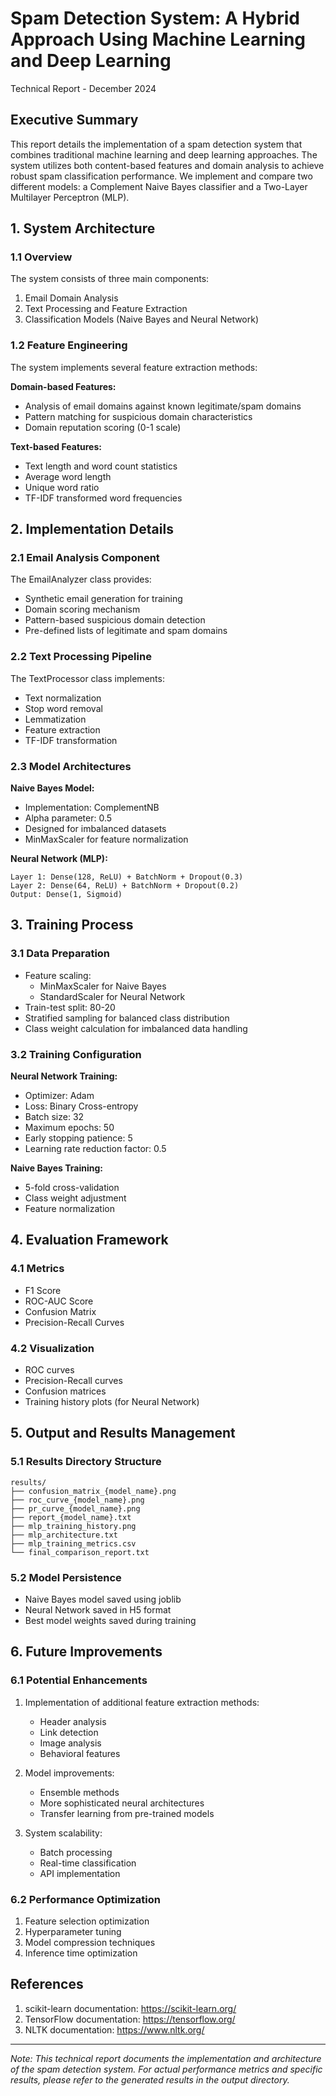 # Spam Detection System: A Hybrid Approach Using Machine Learning and Deep Learning
Technical Report - December 2024

## Executive Summary
This report details the implementation of a spam detection system that combines traditional machine learning and deep learning approaches. The system utilizes both content-based features and domain analysis to achieve robust spam classification performance. We implement and compare two different models: a Complement Naive Bayes classifier and a Two-Layer Multilayer Perceptron (MLP).

## 1. System Architecture

### 1.1 Overview
The system consists of three main components:
1. Email Domain Analysis
2. Text Processing and Feature Extraction
3. Classification Models (Naive Bayes and Neural Network)

### 1.2 Feature Engineering
The system implements several feature extraction methods:

**Domain-based Features:**
- Analysis of email domains against known legitimate/spam domains
- Pattern matching for suspicious domain characteristics
- Domain reputation scoring (0-1 scale)

**Text-based Features:**
- Text length and word count statistics
- Average word length
- Unique word ratio
- TF-IDF transformed word frequencies

## 2. Implementation Details

### 2.1 Email Analysis Component
The EmailAnalyzer class provides:
- Synthetic email generation for training
- Domain scoring mechanism
- Pattern-based suspicious domain detection
- Pre-defined lists of legitimate and spam domains

### 2.2 Text Processing Pipeline
The TextProcessor class implements:
- Text normalization
- Stop word removal
- Lemmatization
- Feature extraction
- TF-IDF transformation

### 2.3 Model Architectures

**Naive Bayes Model:**
- Implementation: ComplementNB
- Alpha parameter: 0.5
- Designed for imbalanced datasets
- MinMaxScaler for feature normalization

**Neural Network (MLP):**
```
Layer 1: Dense(128, ReLU) + BatchNorm + Dropout(0.3)
Layer 2: Dense(64, ReLU) + BatchNorm + Dropout(0.2)
Output: Dense(1, Sigmoid)
```

## 3. Training Process

### 3.1 Data Preparation
- Feature scaling:
  - MinMaxScaler for Naive Bayes
  - StandardScaler for Neural Network
- Train-test split: 80-20
- Stratified sampling for balanced class distribution
- Class weight calculation for imbalanced data handling

### 3.2 Training Configuration

**Neural Network Training:**
- Optimizer: Adam
- Loss: Binary Cross-entropy
- Batch size: 32
- Maximum epochs: 50
- Early stopping patience: 5
- Learning rate reduction factor: 0.5

**Naive Bayes Training:**
- 5-fold cross-validation
- Class weight adjustment
- Feature normalization

## 4. Evaluation Framework

### 4.1 Metrics
- F1 Score
- ROC-AUC Score
- Confusion Matrix
- Precision-Recall Curves

### 4.2 Visualization
- ROC curves
- Precision-Recall curves
- Confusion matrices
- Training history plots (for Neural Network)

## 5. Output and Results Management

### 5.1 Results Directory Structure
```
results/
├── confusion_matrix_{model_name}.png
├── roc_curve_{model_name}.png
├── pr_curve_{model_name}.png
├── report_{model_name}.txt
├── mlp_training_history.png
├── mlp_architecture.txt
├── mlp_training_metrics.csv
└── final_comparison_report.txt
```

### 5.2 Model Persistence
- Naive Bayes model saved using joblib
- Neural Network saved in H5 format
- Best model weights saved during training

## 6. Future Improvements

### 6.1 Potential Enhancements
1. Implementation of additional feature extraction methods:
   - Header analysis
   - Link detection
   - Image analysis
   - Behavioral features

2. Model improvements:
   - Ensemble methods
   - More sophisticated neural architectures
   - Transfer learning from pre-trained models

3. System scalability:
   - Batch processing
   - Real-time classification
   - API implementation

### 6.2 Performance Optimization
1. Feature selection optimization
2. Hyperparameter tuning
3. Model compression techniques
4. Inference time optimization

## References

1. scikit-learn documentation: https://scikit-learn.org/
2. TensorFlow documentation: https://tensorflow.org/
3. NLTK documentation: https://www.nltk.org/

---
*Note: This technical report documents the implementation and architecture of the spam detection system. For actual performance metrics and specific results, please refer to the generated results in the output directory.*
